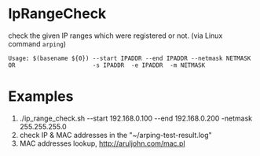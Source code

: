 IpRangeCheck
============

check the given IP ranges which were registered or not. (via Linux command `arping`) 


`` Usage: $(basename ${0}) --start IPADDR --end IPADDR --netmask NETMASK 
   OR                      -s IPADDR  -e IPADDR  -m NETMASK ``


Examples
========
 
 1. ./ip_range_check.sh  --start 192.168.0.100 --end 192.168.0.200 -netmask 255.255.255.0
 2. check IP & MAC addresses in the "~/arping-test-result.log"
 3. MAC addresses lookup, http://aruljohn.com/mac.pl
 

